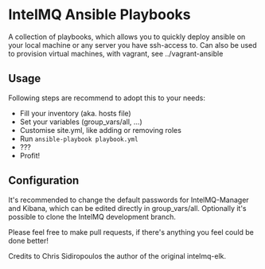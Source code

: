 # IntelMQ Ansible Playbooks

A collection of playbooks, which allows you to quickly deploy ansible on your local machine or any server you have ssh-access to.
Can also be used to provision virtual machines, with vagrant, see ../vagrant-ansible

## Usage

Following steps are recommend to adopt this to your needs:

* Fill your inventory (aka. hosts file)
* Set your variables (group_vars/all, ...)
* Customise site.yml, like adding or removing roles
* Run ```ansible-playbook playbook.yml```
* ???
* Profit!

## Configuration

It's recommended to change the default passwords for IntelMQ-Manager and Kibana, which can be edited directly in group_vars/all.
Optionally it's possible to clone the IntelMQ development branch. 


Please feel free to make pull requests, if there's anything you feel could be done better!


Credits to Chris Sidiropoulos the author of the original intelmq-elk.
